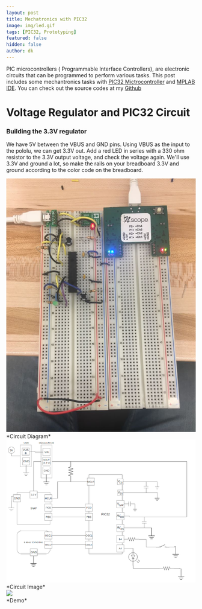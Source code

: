 ```yaml
---
layout: post
title: Mechatronics with PIC32
image: img/led.gif
tags: [PIC32, Prototyping]
featured: false
hidden: false
author: dk
---
```

PIC microcontrollers ( Programmable Interface Controllers), are electronic circuits that can be programmed to perform various tasks. This post includes some mechantronics tasks with [PIC32 Mictrocontroller](https://www.microchip.com/en-us/product/PIC32MX795F512H) and [MPLAB IDE](https://www.microchip.com/en-us/tools-resources/develop/mplab-x-ide). You can check out the source codes at my [Github](https://github.com/dokkev/ME433-Adv.-Mechatronics)

# Voltage Regulator and PIC32 Circuit

### Building the 3.3V regulator
We have 5V between the VBUS and GND pins. Using VBUS as the input to the pololu, we can get 3.3V out. Add a red LED in series with a 330 ohm resistor to the 3.3V output voltage, and check the voltage again. We'll use 3.3V and ground a lot, so make the rails on your breadboard 3.3V and ground according to the color code on the breadboard.

<div class="post-flex-display">
    <img src="/img/adv/4.jpg">
</div>
*Circuit Diagram*



<div class="post-flex-display">
    <img src="/img/adv/5.png">
</div>
*Circuit Image*



<div class="post-flex-display">
    <img src="/img/adv/4demo.gif">
</div>
*Demo*


